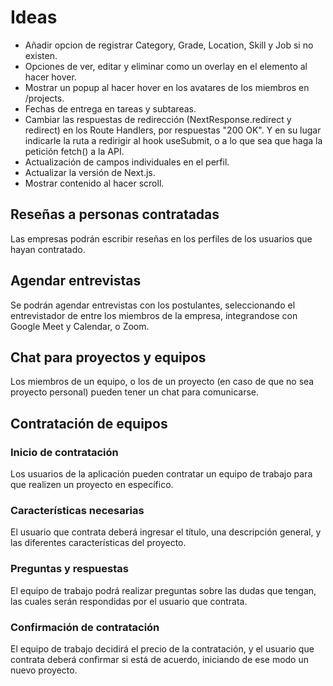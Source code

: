 # Ideas

- Añadir opcion de registrar Category, Grade, Location, Skill y Job si no existen.
- Opciones de ver, editar y eliminar como un overlay en el elemento al hacer hover.
- Mostrar un popup al hacer hover en los avatares de los miembros en /projects.
- Fechas de entrega en tareas y subtareas.
- Cambiar las respuestas de redirección (NextResponse.redirect y redirect) en los Route Handlers, por respuestas "200 OK". Y en su lugar indicarle la ruta a redirigir al hook useSubmit, o a lo que sea que haga la petición fetch() a la API.
- Actualización de campos individuales en el perfil. 
- Actualizar la versión de Next.js.
- Mostrar contenido al hacer scroll.

## Reseñas a personas contratadas
Las empresas podrán escribir reseñas en los perfiles de los usuarios que hayan contratado.

## Agendar entrevistas
Se podrán agendar entrevistas con los postulantes, seleccionando el entrevistador de entre los miembros de la empresa, integrandose con Google Meet y Calendar, o Zoom.

## Chat para proyectos y equipos
Los miembros de un equipo, o los de un proyecto (en caso de que no sea proyecto personal) pueden tener un chat para comunicarse.

## Contratación de equipos
  ### Inicio de contratación
  Los usuarios de la aplicación pueden contratar un equipo de trabajo para que realizen un proyecto en específico.

  ### Características necesarias
  El usuario que contrata deberá ingresar el título, una descripción general, y las diferentes características del proyecto.

  ### Preguntas y respuestas
  El equipo de trabajo podrá realizar preguntas sobre las dudas que tengan, las cuales serán respondidas por el usuario que contrata.

  ### Confirmación de contratación
  El equipo de trabajo decidirá el precio de la contratación, y el usuario que contrata deberá confirmar si está de acuerdo, iniciando de ese modo un nuevo proyecto.